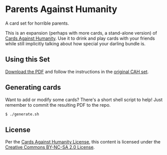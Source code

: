 Parents Against Humanity
========================
A card set for horrible parents.

This is an expansion (perhaps with more cards, a stand-alone version) of 
[Cards Against Humanity](http://cardsagainsthumanity.com/).  Use it to drink
and play cards with your friends while still implicitly talking about how
special your darling bundle is.

## Using this Set

[Download the PDF](https://github.com/gthole/parents-against-humanity/blob/master/parents-against-humanity.pdf?raw=true) and follow the instructions in the [original CAH set](http://s3.amazonaws.com/cah/CAH_MainGame.pdf).

## Generating cards

Want to add or modify some cards?  There's a short shell script to help!  Just
remember to commit the resulting PDF to the repo.

```bash
$ ./generate.sh
```

## License

Per the [Cards Against Humanity License](), this content is licensed under the
[Creative Commons BY-NC-SA 2.0 License](https://creativecommons.org/licenses/by-nc-sa/2.0/).
